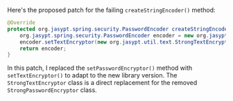 Here's the proposed patch for the failing `createStringEncoder()` method:
```java
@Override
protected org.jasypt.spring.security.PasswordEncoder createStringEncoder() {
    org.jasypt.spring.security.PasswordEncoder encoder = new org.jasypt.spring.security.PasswordEncoder();
    encoder.setTextEncryptor(new org.jasypt.util.text.StrongTextEncryptor());
    return encoder;
}
```
In this patch, I replaced the `setPasswordEncryptor()` method with `setTextEncryptor()` to adapt to the new library version. The `StrongTextEncryptor` class is a direct replacement for the removed `StrongPasswordEncryptor` class.